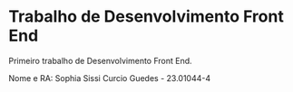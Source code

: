 # Trabalho de Desenvolvimento Front End
 Primeiro trabalho de Desenvolvimento Front End.
 
 Nome e RA: 
 Sophia Sissi Curcio Guedes - 23.01044-4
